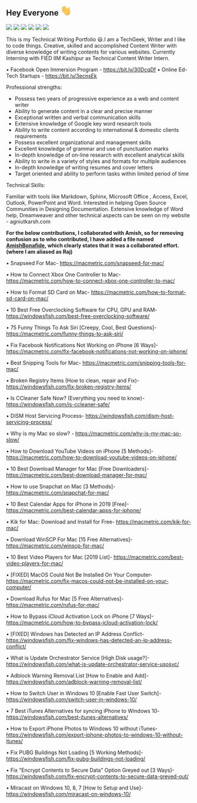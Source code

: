<h2> Hey Everyone <img src="https://raw.githubusercontent.com/ABSphreak/ABSphreak/master/gifs/Hi.gif" width="30px"></h2>

<a>[<img src="https://img.shields.io/badge/WHATSAPP-%2325D366.svg?&style=for-the-badge&logo=whatsapp&logoColor=white">](https://wa.me/918941970875)</a> <a>[<img src="https://img.shields.io/badge/facebook-%231877F2.svg?&style=for-the-badge&logo=facebook&logoColor=white">](https://www.facebook.com/agniutkarsh)</a> <a>[<img src="https://img.shields.io/badge/instagram-%23E4405F.svg?&style=for-the-badge&logo=instagram&logoColor=white">](https://www.instagram.com/agniutkarsh)</a>  <a>[<img src="https://img.shields.io/badge/twitter-%231DA1F2.svg?&style=for-the-badge&logo=twitter&logoColor=white">](https://twitter.com/agniutkarsh)</a> <a>[<img src="https://img.shields.io/badge/medium-%2312100E.svg?&style=for-the-badge&logo=medium&logoColor=white">](https://medium.com/@agniutkarsh)</a> <a>[<img src="https://img.shields.io/badge/linkedin-%230077B5.svg?&style=for-the-badge&logo=linkedin&logoColor=white">](https://www.linkedin.com/in/agniutkarsh/)</a>

This is my Technical Writing Portfolio 😃.I am a TechGeek, Writer and I like to code things.
Creative, skilled and accomplished Content Writer with diverse knowledge of writing contents for various websites. Currently Interning with FIED IIM Kashipur as Technical Content Writer Intern.

•	Facebook Open Immersion Program - https://bit.ly/30DcqDf
•	Online Ed-Tech Startups - https://bit.ly/3ecnsEk


Professional strengths:

- Possess two years of progressive experience as a web and content writer
- Ability to generate content in a clear and precise manner
- Exceptional written and verbal communication skills
- Extensive knowledge of Google key word research tools
- Ability to write content according to international & domestic clients requirements
- Possess excellent organizational and management skills
- Excellent knowledge of grammar and use of punctuation marks
- In-depth knowledge of on-line research with excellent analytical skills
- Ability to write in a variety of styles and formats for multiple audiences
- In-depth knowledge of writing resumes and cover letters
- Target oriented and ability to perform tasks within limited period of time

Technical Skills:

Familiar with tools like Markdown, Sphinx, Microsoft Office , Access, Excel, Outlook, PowerPoint and Word.
Interested in helping Open Source Communities in Designing Documentation.
Extensive knowledge of Word help, Dreamweaver and other technical aspects can be seen on my website - agniutkarsh.com

<strong>For the below contributions, I collaborated with Amish, so for removing confusion as to who contributed, I have added a file named [AmishBonafide](https://github.com/Zenix27/Technical-Portfolio/blob/master/AmishBonafide.pdf), which clearly states that it was a collaborated effort.(where I am aliased as Raj)</strong>

•	Snapseed For Mac- https://macmetric.com/snapseed-for-mac/

•	How to Connect Xbox One Controller to Mac- https://macmetric.com/how-to-connect-xbox-one-controller-to-mac/

•	How to Format SD Card on Mac- https://macmetric.com/how-to-format-sd-card-on-mac/

•	10 Best Free Overclocking Software for CPU, GPU and RAM- https://windowsfish.com/best-free-overclocking-software/

•	75 Funny Things To Ask Siri [Creepy, Cool, Best Questions]- https://macmetric.com/funny-things-to-ask-siri/

•	Fix Facebook Notifications Not Working on iPhone [6 Ways]- https://macmetric.com/fix-facebook-notifications-not-working-on-iphone/

•	Best Snipping Tools for Mac- https://macmetric.com/snipping-tools-for-mac/

•	Broken Registry Items (How to clean, repair and Fix)- https://windowsfish.com/fix-broken-registry-items/

•	Is CCleaner Safe Now? (Everything you need to know)- https://windowsfish.com/is-ccleaner-safe/

•	DISM Host Servicing Process- https://windowsfish.com/dism-host-servicing-process/

•	Why is my Mac so slow? - https://macmetric.com/why-is-my-mac-so-slow/

•	How to Download YouTube Videos on iPhone [5 Methods]- https://macmetric.com/how-to-download-youtube-videos-on-iphone/

•	10 Best Download Manager for Mac [Free Downloaders]- https://macmetric.com/best-download-manager-for-mac/

•	How to use Snapchat on Mac [3 Methods]-  https://macmetric.com/snapchat-for-mac/

•	10 Best Calendar Apps for iPhone in 2019 [Free]- https://macmetric.com/best-calendar-apps-for-iphone/

•	Kik for Mac: Download and Install for Free- https://macmetric.com/kik-for-mac/

•	Download WinSCP For Mac [15 Free Alternatives]- https://macmetric.com/winscp-for-mac/

•	10 Best Video Players for Mac [2019 List]- https://macmetric.com/best-video-players-for-mac/

•	[FIXED] MacOS Could Not Be Installed On Your Computer- https://macmetric.com/fix-macos-could-not-be-installed-on-your-computer/

•	Download Rufus for Mac [5 Free Alternatives]- https://macmetric.com/rufus-for-mac/

•	How to Bypass iCloud Activation Lock on iPhone [7 Ways]- https://macmetric.com/how-to-bypass-icloud-activation-lock/

•	[FIXED] Windows has Detected an IP Address Conflict- https://windowsfish.com/fix-windows-has-detected-an-ip-address-conflict/

•	What is Update Orchestrator Service [High Disk usage?]- https://windowsfish.com/what-is-update-orchestrator-service-usosvc/

•	Adblock Warning Removal List [How to Enable and Add]- https://windowsfish.com/adblock-warning-removal-list/

•	How to Switch User in Windows 10 [Enable Fast User Switch]- https://windowsfish.com/switch-user-in-windows-10/

•	7 Best iTunes Alternatives for syncing iPhone to Windows 10- https://windowsfish.com/best-itunes-alternatives/

•	How to Export iPhone Photos to Windows 10 without iTunes- https://windowsfish.com/export-iphone-photos-to-windows-10-without-itunes/

•	Fix PUBG Buildings Not Loading [5 Working Methods]- https://windowsfish.com/fix-pubg-buildings-not-loading/

•	Fix “Encrypt Contents to Secure Data” Option Greyed out [3 Ways]- https://windowsfish.com/fix-encrypt-contents-to-secure-data-greyed-out/

•	Miracast on Windows 10, 8, 7 [How to Setup and Use]- https://windowsfish.com/miracast-on-windows-10/

